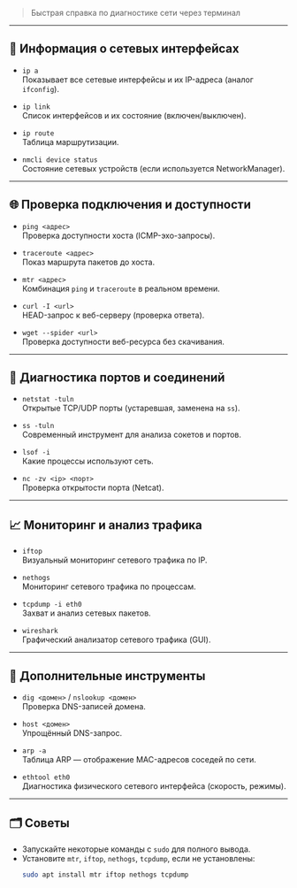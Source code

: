> Быстрая справка по диагностике сети через терминал

---

## 🔧 Информация о сетевых интерфейсах

- `ip a`  
  Показывает все сетевые интерфейсы и их IP-адреса (аналог `ifconfig`).

- `ip link`  
  Список интерфейсов и их состояние (включен/выключен).

- `ip route`  
  Таблица маршрутизации.

- `nmcli device status`  
  Состояние сетевых устройств (если используется NetworkManager).

---

## 🌐 Проверка подключения и доступности

- `ping <адрес>`  
  Проверка доступности хоста (ICMP-эхо-запросы).

- `traceroute <адрес>`  
  Показ маршрута пакетов до хоста.

- `mtr <адрес>`  
  Комбинация `ping` и `traceroute` в реальном времени.

- `curl -I <url>`  
  HEAD-запрос к веб-серверу (проверка ответа).

- `wget --spider <url>`  
  Проверка доступности веб-ресурса без скачивания.

---

## 🧱 Диагностика портов и соединений

- `netstat -tuln`  
  Открытые TCP/UDP порты (устаревшая, заменена на `ss`).

- `ss -tuln`  
  Современный инструмент для анализа сокетов и портов.

- `lsof -i`  
  Какие процессы используют сеть.

- `nc -zv <ip> <порт>`  
  Проверка открытости порта (Netcat).

---

## 📈 Мониторинг и анализ трафика

- `iftop`  
  Визуальный мониторинг сетевого трафика по IP.

- `nethogs`  
  Мониторинг сетевого трафика по процессам.

- `tcpdump -i eth0`  
  Захват и анализ сетевых пакетов.

- `wireshark`  
  Графический анализатор сетевого трафика (GUI).

---

## 🧠 Дополнительные инструменты

- `dig <домен>` / `nslookup <домен>`  
  Проверка DNS-записей домена.

- `host <домен>`  
  Упрощённый DNS-запрос.

- `arp -a`  
  Таблица ARP — отображение MAC-адресов соседей по сети.

- `ethtool eth0`  
  Диагностика физического сетевого интерфейса (скорость, режимы).

---

## 🗂️ Советы

- Запускайте некоторые команды с `sudo` для полного вывода.
- Установите `mtr`, `iftop`, `nethogs`, `tcpdump`, если не установлены:
  ```bash
  sudo apt install mtr iftop nethogs tcpdump
